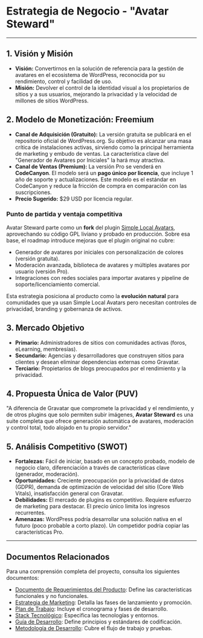 # Estrategia de Negocio - "Avatar Steward"

---

## 1. Visión y Misión

* **Visión:** Convertirnos en la solución de referencia para la gestión de avatares en el ecosistema de WordPress, reconocida por su rendimiento, control y facilidad de uso.
* **Misión:** Devolver el control de la identidad visual a los propietarios de sitios y a sus usuarios, mejorando la privacidad y la velocidad de millones de sitios WordPress.

## 2. Modelo de Monetización: Freemium

* **Canal de Adquisición (Gratuito):** La versión gratuita se publicará en el repositorio oficial de WordPress.org. Su objetivo es alcanzar una masa crítica de instalaciones activas, sirviendo como la principal herramienta de marketing y embudo de ventas. La característica clave del "Generador de Avatares por Iniciales" la hará muy atractiva.
* **Canal de Ventas (Premium):** La versión Pro se venderá en **CodeCanyon**. El modelo será un **pago único por licencia**, que incluye 1 año de soporte y actualizaciones. Este modelo es el estándar en CodeCanyon y reduce la fricción de compra en comparación con las suscripciones.
* **Precio Sugerido:** $29 USD por licencia regular.

### Punto de partida y ventaja competitiva

Avatar Steward parte como un **fork** del plugin [Simple Local Avatars](https://wordpress.org/plugins/simple-local-avatars/), aprovechando su código GPL liviano y probado en producción. Sobre esa base, el roadmap introduce mejoras que el plugin original no cubre:

- Generador de avatares por iniciales con personalización de colores (versión gratuita).
- Moderación avanzada, biblioteca de avatares y múltiples avatares por usuario (versión Pro).
- Integraciones con redes sociales para importar avatares y pipeline de soporte/licenciamiento comercial.

Esta estrategia posiciona al producto como la **evolución natural** para comunidades que ya usan Simple Local Avatars pero necesitan controles de privacidad, branding y gobernanza de activos.

## 3. Mercado Objetivo

* **Primario:** Administradores de sitios con comunidades activas (foros, eLearning, membresías).
* **Secundario:** Agencias y desarrolladores que construyen sitios para clientes y desean eliminar dependencias externas como Gravatar.
* **Terciario:** Propietarios de blogs preocupados por el rendimiento y la privacidad.

## 4. Propuesta Única de Valor (PUV)

"A diferencia de Gravatar que compromete la privacidad y el rendimiento, y de otros plugins que solo permiten subir imágenes, **Avatar Steward** es una suite completa que ofrece generación automática de avatares, moderación y control total, todo alojado en tu propio servidor."

## 5. Análisis Competitivo (SWOT)

* **Fortalezas:** Fácil de iniciar, basado en un concepto probado, modelo de negocio claro, diferenciación a través de características clave (generador, moderación).
* **Oportunidades:** Creciente preocupación por la privacidad de datos (GDPR), demanda de optimización de velocidad del sitio (Core Web Vitals), insatisfacción general con Gravatar.
* **Debilidades:** El mercado de plugins es competitivo. Requiere esfuerzo de marketing para destacar. El precio único limita los ingresos recurrentes.
* **Amenazas:** WordPress podría desarrollar una solución nativa en el futuro (poco probable a corto plazo). Un competidor podría copiar las características Pro.

---

## Documentos Relacionados

Para una comprensión completa del proyecto, consulta los siguientes documentos:

- [Documento de Requerimientos del Producto](01_Documento_Requerimientos_Producto.md): Define las características funcionales y no funcionales.
- [Estrategia de Marketing](03_Estrategia_de_Marketing.md): Detalla las fases de lanzamiento y promoción.
- [Plan de Trabajo](04_Plan_de_Trabajo.md): Incluye el cronograma y fases de desarrollo.
- [Stack Tecnológico](05_Stack_Tecnologico.md): Especifica las tecnologías y entornos.
- [Guía de Desarrollo](06_Guia_de_Desarrollo.md): Define principios y estándares de codificación.
- [Metodología de Desarrollo](07_Metodologia_de_Desarrollo.md): Cubre el flujo de trabajo y pruebas.